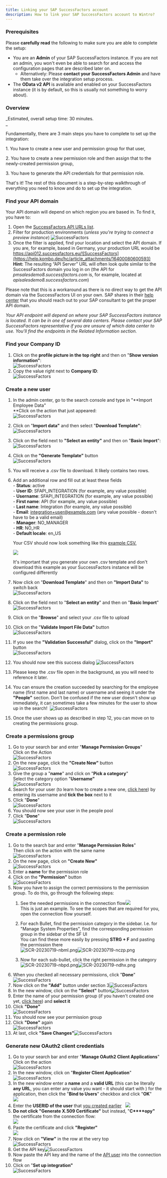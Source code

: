 ```yaml
---
title: Linking your SAP SuccessFactors account
description: How to link your SAP SuccessFactors account to Wintro?
---
```


### Prerequisites

Please **carefully read** the following to make sure you are able to complete the setup:

*   You are an **Admin** of your SAP SuccessFactors instance. If you are not an admin, you won't even be able to search for and access the configuration pages that are described later on.
    *   Alternatively: Please **contact your SuccessFactors Admin** and have them take over the integration setup process.
*   The **OData v2 API** is available and enabled on your SuccessFactors instance (it is by default, so this is usually not something to worry about).

### Overview

_Estimated, overall setup time: 30 minutes.  
_

Fundamentally, there are 3 main steps you have to complete to set up the integration:

1\. You have to create a new user and permission group for that user,

2\. You have to create a new permission role and then assign that to the newly-created permission group,

3\. You have to generate the API credentials for that permission role.
  

That's it! The rest of this document is a step-by-step walkthrough of everything you need to know and do to set up the integration.

### Find your API domain

Your API domain will depend on which region you are based in. To find it, you have to:

1.  Open the [SuccessFactors API URLs list](https://help.sap.com/docs/SAP_SUCCESSFACTORS_PLATFORM/2abbb39286994389bb0f1f4418773a7c/af2b8d5437494b12be88fe374eba75b6.html?locale=en-US#api-servers).
2.  Filter for production environments (_unless you're trying to connect a preview instance_) ![SuccessFactors](https://help.kombo.dev/hc/article_attachments/16400132565137)
3.  Once the filter is applied, find your location and select the API domain. If you are, for example, based in Germany, your production URL would be https://api012.successfactors.eu/![SuccessFactors](https://help.kombo.dev/hc/article_attachments/16400080600593)  
    **Hint:** The resulting “API Server” URL will often look quite similar to the SuccessFactors domain you log in on (the API for _pmsalesdemo8.successfactors.com_ is, for example, located at _apisalesdemo8.successfactors.com_)

Please note that this is a workaround as there is no direct way to get the API domain via the SuccessFactors UI on your own. SAP shares in their [help center](https://help.sap.com/docs/SAP_SUCCESSFACTORS_PLATFORM/2abbb39286994389bb0f1f4418773a7c/14b197d25b3f401ebeaa11216d62a759.html?locale=en-US#api-endpoints) that you should reach out to your SAP consultant to get the proper API domain.

_Your API endpoint will depend on where your SAP SuccessFactors instance is located. It can be in one of several data centers. Please contact your SAP SuccessFactors representative if you are unsure of which data center to use. You'll find the endpoints in the Related Information section._

### Find your Company ID

1.  Click on the **profile picture in the top right** and then on "**Show version information"**:  
    ![SuccessFactors](https://help.kombo.dev/hc/article_attachments/16225072560529)
2.  Copy the value right next to **Company ID**:  
    ![SuccessFactors](https://help.kombo.dev/hc/article_attachments/16225033993233)

### Create a new user

1.  In the admin center, go to the search console and type in "**Import Employee Data"  
    **Click on the action that just appeared:  
    ![SuccessFactors](https://help.kombo.dev/hc/article_attachments/16225078892433)
2.  Click on "**Import data"** and then select "**Download Template"**:  
    ![SuccessFactors](https://help.kombo.dev/hc/article_attachments/16225050019345)
3.  Click on the field next to **"Select an entity"** and then on "**Basic Import**":  
    ![SuccessFactors](https://help.kombo.dev/hc/article_attachments/16225033997585)
4.  Click on the **"Generate Template"** button  
    ![SuccessFactors](https://help.kombo.dev/hc/article_attachments/16225078897681)
5.  You will receive a .csv file to download. It likely contains two rows.
6.  Add an additional row and fill out at least these fields  
    \- **Status**: active  
    \- **User ID**: SFAPI\_INTEGRATION (for example, any value possible)  
    \- **Username**: SFAPI\_INTEGRATION (for example, any value possible)  
    \- **First name**: API (for example, any value possible)  
    \- **Last name**: Integration (for example, any value possible)  
    \- **Email**: [integration+user@example.com](mailto:integration+user@example.com) (any value possible - doesn't have to be a valid email)  
    \- **Manager**: NO\_MANAGER  
    \- **HR**: NO\_HR  
    \- **Default locale**: en\_US  
      
    Your CSV should now look something like this [example CSV.](https://docs.google.com/spreadsheets/d/1AiR8SRvZm3BQZdHuWTMQ0GpmmClNNmxkz_DUda7YopA/edit?usp=sharing)  
      
    ![](https://help.kombo.dev/hc/article_attachments/22504844520337)  
      
    It's important that you generate your own .csv template and don't download this example as your SuccessFactors instance will be configured differently  
    
7.  Now click on "**Download Template**" and then on **"Import Data"** to switch back  
    ![SuccessFactors](https://help.kombo.dev/hc/article_attachments/16225072568849)
8.  Click on the field next to "**Select an entity**" and then on "**Basic Import**"  
    ![SuccessFactors](https://help.kombo.dev/hc/article_attachments/16225034000017)
9.  Click on the "**Browse**" and select your .csv file to upload
10.  Click on the "**Validate Import File Data"** button  
    ![SuccessFactors](https://help.kombo.dev/hc/article_attachments/16225086829841)
11.  If you see the **"Validation Successful"** dialog, click on the **"Import"** button  
    ![SuccessFactors](https://help.kombo.dev/hc/article_attachments/16225072579601)
12.  You should now see this success dialog ![SuccessFactors](https://help.kombo.dev/hc/article_attachments/16225066942737)
13.  Please keep the .csv file open in the background, as you will need to reference it later.
14.  You can ensure the creation succeeded by searching for the employee name (first name and last name) or username and seeing it under the **"People"** section. Don't be confused if the new user doesn't show up immediately, it can sometimes take a few minutes for the user to show up in the search!  ![SuccessFactors](https://help.kombo.dev/hc/article_attachments/16225078913809)
15.  Once the user shows up as described in step 12, you can move on to creating the permissions group. 

### Create a permissions group

1.  Go to your search bar and enter "**Manage Permission Groups**"  
    Click on the Action  
    ![SuccessFactors](https://help.kombo.dev/hc/article_attachments/16225072586385)
2.  On the new page, click the **"Create New"** button  
    ![SuccessFactors](https://help.kombo.dev/hc/article_attachments/16225034011025)
3.  Give the group a "**name**" and click on "**Pick a category**"  
    Select the category option "**Username"**  
    ![SuccessFactors](https://help.kombo.dev/hc/article_attachments/16225078917521)
4.  Search for your user (to learn how to create a new one, [click here](#create-a-new-user)) by entering its username and **tick the box** next to it
5.  Click "**Done**"  
    ![SuccessFactors](https://help.kombo.dev/hc/article_attachments/16225050048145)
6.  You should now see your user in the people pool
7.  Click "**Done**"  
    ![SuccessFactors](https://help.kombo.dev/hc/article_attachments/16225034014353)

### Create a permission role

1.  Go to the search bar and enter "**Manage Permission Roles**"   
    Then click on the action with the same name  
    ![SuccessFactors](https://help.kombo.dev/hc/article_attachments/16225078923025)
2.  On the new page, click on **"Create New"**  
    ![SuccessFactors](https://help.kombo.dev/hc/article_attachments/16225050055825)
3.  Enter a **name** for the permission role
4.  Click on the **"Permission"** button  
    ![SuccessFactors](https://help.kombo.dev/hc/article_attachments/16225034023185)
5.  Now you have to assign the correct permissions to the permission group. To do this, go through the following steps:
    1.  See the needed permissions in the connection flow![](https://help.kombo.dev/hc/article_attachments/21047991610257)  
        This is just an example. To see the scopes that are required for you, open the connection flow yourself.  
          
        
    2.  For each Bullet, find the permission category in the sidebar. I.e. for "Manage System Properties", find the corresponding permission group in the sidebar of the SF UI  
        You can find these more easily by pressing **STRG + F** and pasting the permission there  
        ![SCR-20230719-nbml.png](https://help.kombo.dev/hc/article_attachments/17113160629521)![SCR-20230719-nczp.png](https://help.kombo.dev/hc/article_attachments/17113196593169)
    3.  Now for each sub-bullet, click the right permission in the category![SCR-20230719-nbpd.png](https://help.kombo.dev/hc/article_attachments/17113196596113)![SCR-20230719-ndhx.png](https://help.kombo.dev/hc/article_attachments/17113196597649)
6.  When you checked all necessary permissions, click "**Done**"  
    ![SuccessFactors](https://help.kombo.dev/hc/article_attachments/16225066970001)
7.  Now click on the **"Add"** button under section 3![SuccessFactors](https://help.kombo.dev/hc/article_attachments/16225078936849)
8.  In the new window, click on the **"Select"** button![SuccessFactors](https://help.kombo.dev/hc/article_attachments/16225050064529)
9.  Enter the name of your permission group (if you haven't created one yet, [click here](#h_01H329B5004DSB5Q4W87F2E120)) and **select it**
10.  Click **"Done"**  
    ![SuccessFactors](https://help.kombo.dev/hc/article_attachments/16225034031121)
11.  You should now see your permission group
12.  Click **"Done"** again  
    ![SuccessFactors](https://help.kombo.dev/hc/article_attachments/16225086865425)
13.  At last, click **"Save Changes"**![SuccessFactors](https://help.kombo.dev/hc/article_attachments/16225072609297)

### Generate new OAuth2 client credentials

1.  Go to your search bar and enter "**Manage OAuth2 Client Applications**"  
    Click on the action  
    ![SuccessFactors](https://help.kombo.dev/hc/article_attachments/16225034035217)
2.  In the new window, click on "**Register Client Application**"![SuccessFactors](https://help.kombo.dev/hc/article_attachments/16225078947985)
3.  In the new window enter a **name** and a **valid URL** (this can be literally **any URL**, you can enter any value you want - it should start with ) for the application, then click the "**Bind to Users**" checkbox and click "**OK**"  
    ![](https://help.kombo.dev/hc/article_attachments/20637741179537)
4.  Enter the **USERID of the user** that [you created earlier](/hc/en-us/articles/16225034050961#h_01H329BZ2S9KRTBZVYZR3J5H5C)   ![](https://help.kombo.dev/hc/article_attachments/20637741179921)
5.  **Do not click "Generate X.509 Certificate"** but instead, "**C****opy"** the certificate from the connection flow:  
    ![](https://help.kombo.dev/hc/article_attachments/18591002146193)
6.  Paste the certificate and click **"Register"  
    ![](https://help.kombo.dev/hc/article_attachments/20637865386385)**
7.  Now click on **"View"** in the row at the very top  
    ![SuccessFactors](https://help.kombo.dev/hc/article_attachments/16225034039441)
8.  Get the API key![SuccessFactors](https://help.kombo.dev/hc/article_attachments/16225078951825)
9.  Now paste the API key and the name of the [API user](#create-a-new-user) into the connection flow
10.  Click on "**Set up integration"**  
    ![SuccessFactors](https://help.kombo.dev/hc/article_attachments/16225072620049)